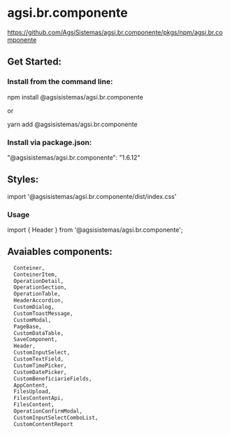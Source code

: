 # agsi.br.componente

https://github.com/AgsiSistemas/agsi.br.componente/pkgs/npm/agsi.br.componente

## Get Started:

### Install from the command line:

npm install @agsisistemas/agsi.br.componente

or

yarn add @agsisistemas/agsi.br.componente

### Install via package.json:

"@agsisistemas/agsi.br.componente": "1.6.12"

## Styles:

import '@agsisistemas/agsi.br.componente/dist/index.css'

### Usage

import { Header } from '@agsisistemas/agsi.br.componente';

## Avaiables components:

```python
  Conteiner,
  ConteinerItem,
  OperationDetail,
  OperationSection,
  OperationTable,
  HeaderAccordion,
  CustomDialog,
  CustomToastMessage,
  CustomModal,
  PageBase,
  CustomDataTable,
  SaveComponent,
  Header,
  CustomInputSelect,
  CustomTextField,
  CustomTimePicker,
  CustomDatePicker,
  CustomBeneficiarieFields,
  AppContent,
  FilesUpload,
  FilesContentApi,
  FilesContent,
  OperationConfirmModal,
  CustomInputSelectComboList,
  CustomContentReport
```
